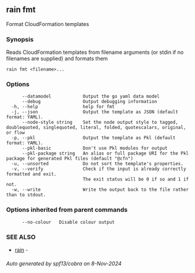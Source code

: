## rain fmt

Format CloudFormation templates

### Synopsis

Reads CloudFormation templates from filename arguments (or stdin if no filenames are supplied) and formats them

```
rain fmt <filename>...
```

### Options

```
      --datamodel            Output the go yaml data model
      --debug                Output debugging information
  -h, --help                 help for fmt
  -j, --json                 Output the template as JSON (default format: YAML).
      --node-style string    Set the node output style to tagged, doublequoted, singlequoted, literal, folded, quotescalars, original, or flow
  -p, --pkl                  Output the template as Pkl (default format: YAML).
      --pkl-basic            Don't use Pkl modules for output
      --pkl-package string   An alias or full package URI for the Pkl package for generated Pkl files (default "@cfn")
  -u, --unsorted             Do not sort the template's properties.
  -v, --verify               Check if the input is already correctly formatted and exit.
                             The exit status will be 0 if so and 1 if not.
  -w, --write                Write the output back to the file rather than to stdout.
```

### Options inherited from parent commands

```
      --no-colour   Disable colour output
```

### SEE ALSO

* [rain](index.md)	 - 

###### Auto generated by spf13/cobra on 8-Nov-2024

